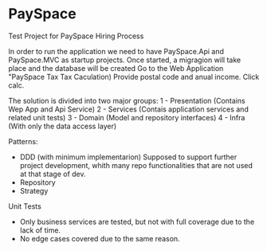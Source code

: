 # PaySpace
Test Project for PaySpace Hiring Process

In order to run the application we need to have PaySpace.Api and PaySpace.MVC as startup projects.
Once started, a migragion will take place and the database will be created
Go to the Web Application "PaySpace Tax Tax Caculation)
Provide postal code and anual income. Click calc.

The solution is divided into two major groups:
1 - Presentation (Contains Wep App and Api Service)
2 - Services (Contais application services and related unit tests)
3 - Domain (Model and repository interfaces)
4 - Infra (With only the data access layer)

Patterns:
- DDD (with minimum implementarion) Supposed to support further project development, whith many repo functionalities that are not used at that stage of dev.
- Repository
- Strategy

Unit Tests
- Only business services are tested, but not with full coverage due to the lack of time.
- No edge cases covered due to the same reason.
